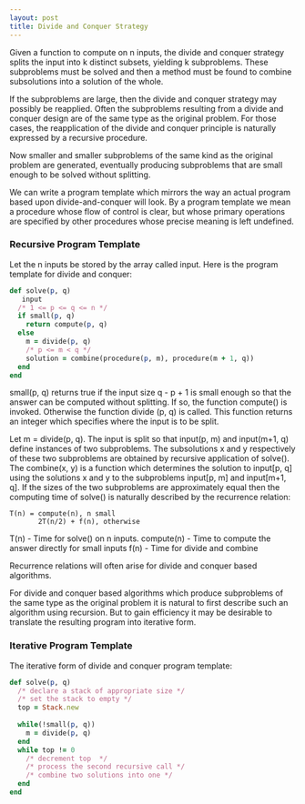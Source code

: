 ```yaml
---
layout: post
title: Divide and Conquer Strategy
---
```


Given a function to compute on n inputs, the divide and conquer strategy splits the input into k distinct subsets, yielding k subproblems. These subproblems must be solved and then a method must be found to combine subsolutions into a solution of the whole. 

If the subproblems are large, then the divide and conquer strategy may possibly be reapplied. Often the subproblems resulting from a divide and conquer design are of the same type as the original problem. For those cases, the reapplication of the divide and conquer principle is naturally expressed by a recursive procedure. 

Now smaller and smaller subproblems of the same kind as the original problem are generated, eventually producing subproblems that are small enough to be solved without splitting.

We can write a program template which mirrors the way an actual program based upon divide-and-conquer will look. By a program template we mean a procedure whose flow of control is clear, but whose primary operations are specified by other procedures whose precise meaning is left undefined. 

### Recursive Program Template

Let the n inputs be stored by the array called input. Here is the program template for divide and conquer:

```ruby
def solve(p, q)
   input 
  /* 1 <= p <= q <= n */
  if small(p, q)
    return compute(p, q)
  else
    m = divide(p, q)
	/* p <= m < q */
	solution = combine(procedure(p, m), procedure(m + 1, q))
  end
end
```
small(p, q) returns true if the input size q - p + 1 is small enough so that the answer can be computed without splitting. If so, the function compute() is invoked. Otherwise the function divide (p, q) is called. This function returns an integer which specifies where the input is to be split.

Let m = divide(p, q). The input is split so that input(p, m) and input(m+1, q) define instances of two subproblems. The subsolutions x and y respectively of these two subproblems are obtained by recursive application of solve(). The combine(x, y) is a function which determines the solution to input[p, q] using the solutions x and y to the subproblems input[p, m] and input[m+1, q]. If the sizes of the two subproblems are approximately equal then the computing time of solve() is naturally described by the recurrence relation:

```
T(n) = compute(n), n small
       2T(n/2) + f(n), otherwise
```
	   
T(n) - Time for solve() on n inputs.
compute(n) - Time to compute the answer directly for small inputs
f(n) - Time for divide and combine

Recurrence relations will often arise for divide and conquer based algorithms.

For divide and conquer based algorithms which produce subproblems of the same type as the original problem it is natural to first describe such an algorithm using recursion. But to gain efficiency it may be desirable to translate the resulting program into iterative form. 

### Iterative Program Template

The iterative form of divide and conquer program template:

```ruby
def solve(p, q)
  /* declare a stack of appropriate size */
  /* set the stack to empty */
  top = Stack.new
  
  while(!small(p, q))
    m = divide(p, q)
  end
  while top != 0
    /* decrement top  */
    /* process the second recursive call */
    /* combine two solutions into one */
  end
end
```
